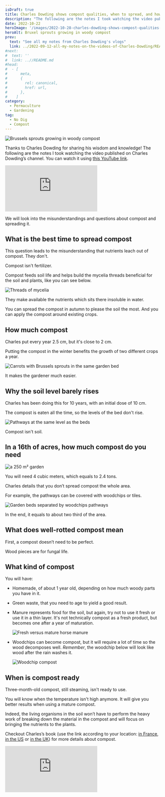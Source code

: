 ```yaml
---
isDraft: true
title: Charles Dowding shows compost qualities, when to spread, and how much, by Charles Dowding
description: "The following are the notes I took watching the video published on Charles Dowding's channel"
date: 2022-10-22
heroImage: '/images/2022-10-28-charles-dowding-shows-compost-qualities--when-to-spread--and-how-much-charles-dowding-hero.jpg'
heroAlt: Bruxel sprouts growing in woody compost
prev:
  text: "See all my notes from Charles Dowding's vlogs"
  link: ../2022-09-12-all-my-notes-on-the-videos-of-Charles-Dowding/README.md
#next:
#  text: ''
#  link: ..//README.md
#head:
#  - [
#      meta,
#      {
#        rel: canonical,
#        href: url,
#      },
#    ]
category:
  - Permaculture
  - Gardening
tag:
  - No Dig
  - Compost
---
```


![Brussels sprouts growing in woody compost](./images/2022-10-28-charles-dowding-shows-compost-qualities--when-to-spread--and-how-much-charles-dowding-hero.jpg 'Credits: image taken from Charles Dowding’s vlog')

Thanks to Charles Dowding for sharing his wisdom and knowledge!
The following are the notes I took watching the video published on Charles Dowding’s channel.
You can watch it using [this YouTube link](https://www.youtube.com/watch?v=s71f18ila1c).

<!-- markdownlint-disable MD033 -->
<iframe class="newsletter-embed" src="https://thetooltip.substack.com/embed" frameborder="0" scrolling="no"></iframe>

We will look into the misunderstandings and questions about compost and spreading it.

## What is the best time to spread compost

This question leads to the misunderstanding that nutrients leach out of compost. They don't.

Compost isn't fertilizer.

Compost feeds soil life and helps build the mycelia threads beneficial for the soil and plants, like you can see below.

![Threads of mycelia](./images/thread-of-mycelia.jpg 'Credits: image taken from Charles Dowding’s vlog')

They make available the nutrients which sits there insoluble in water.

You can spread the compost in autumn to please the soil the most.
And you can apply the compost around existing crops.

## How much compost

Charles put every year 2.5 cm, but it's close to 2 cm.

Putting the compost in the winter benefits the growth of two different crops a year.

![Carrots with Brussels sprouts in the same garden bed](./images/succession-crops.jpg 'Credits: image taken from Charles Dowding’s vlog')

It makes the gardener much easier.

## Why the soil level barely rises

Charles has been doing this for 10 years, with an initial dose of 10 cm.

The compost is eaten all the time, so the levels of the bed don't rise.

![Pathways at the same level as the beds](./images/pathways-at-the-same-level-as-the-beds.jpg 'Credits: image taken from Charles Dowding’s vlog')

Compost isn't soil.

## In a 16th of acres, how much compost do you need

![a 250 m² garden](./images/250-m2-garden.jpg 'Credits: image taken from Charles Dowding’s vlog')

You will need 4 cubic meters, which equals to 2.4 tons.

Charles details that you don’t spread compost the whole area.

For example, the pathways can be covered with woodchips or tiles.

![Garden beds separated by woodchips pathways](./images/beds-seperated-by-pathways.jpg 'Credits: image taken from Charles Dowding’s vlog')

In the end, it equals to about two third of the area.

## What does well-rotted compost mean

First, a compost doesn’t need to be perfect.

Wood pieces are for fungal life.

## What kind of compost

You will have:

- Homemade, of about 1 year old, depending on how much woody parts you have in it.
- Green waste, that you need to age to yield a good result.
- Manure represents food for the soil, but again, try not to use it fresh or use it in a thin layer. It's not technically compost as a fresh product, but becomes one after a year of maturation.

  ![Fresh versus mature horse manure](./images/fresh-vs-mature-horse-manure.jpg 'Credits: image taken from Charles Dowding’s vlog')

- Woodchips can become compost, but it will require a lot of time so the wood decomposes well. _Remember_, the woodchip below will look like wood after the rain washes it.

  ![Woodchip compost](./images/woodchip-compost.jpg 'Credits: image taken from Charles Dowding’s vlog')

## When is compost ready

Three-month-old compost, still steaming, isn't ready to use.

You will know when the temperature isn't high anymore. It will give you better results when using a mature compost.

Indeed, the living organisms in the soil won’t have to perform the heavy work of breaking down the material in the compost and will focus on bringing the nutrients to the plants.

Checkout Charles’s book (use the link according to your location: [in France](https://amzn.to/3ELjByW), [in the US](https://amzn.to/3SROzJm) or [in the UK](https://amzn.to/3Nlrpd1)) for more details about compost.

<!-- markdownlint-disable MD033 -->
<iframe class="newsletter-embed" src="https://thetooltip.substack.com/embed" frameborder="0" scrolling="no"></iframe>
